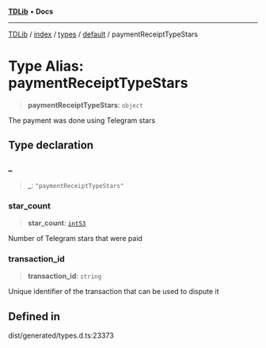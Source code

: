[**TDLib**](../../../../../../README.md) • **Docs**

***

[TDLib](../../../../../../modules.md) / [index](../../../../../README.md) / [types](../../../README.md) / [default](../README.md) / paymentReceiptTypeStars

# Type Alias: paymentReceiptTypeStars

> **paymentReceiptTypeStars**: `object`

The payment was done using Telegram stars

## Type declaration

### \_

> **\_**: `"paymentReceiptTypeStars"`

### star\_count

> **star\_count**: [`int53`](int53-1.md)

Number of Telegram stars that were paid

### transaction\_id

> **transaction\_id**: `string`

Unique identifier of the transaction that can be used to dispute it

## Defined in

dist/generated/types.d.ts:23373
